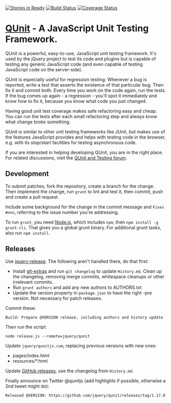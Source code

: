 [![Stories in Ready](https://badge.waffle.io/jquery/qunit.png?label=ready&title=Ready)](https://waffle.io/jquery/qunit)
[![Build Status](https://travis-ci.org/jquery/qunit.svg?branch=master)](https://travis-ci.org/jquery/qunit) [![Coverage Status](https://coveralls.io/repos/jquery/qunit/badge.svg)](https://coveralls.io/github/jquery/qunit)

# [QUnit](http://qunitjs.com) - A JavaScript Unit Testing Framework.

QUnit is a powerful, easy-to-use, JavaScript unit testing framework. It's used by the jQuery
project to test its code and plugins but is capable of testing any generic
JavaScript code (and even capable of testing JavaScript code on the server-side).

QUnit is especially useful for regression testing: Whenever a bug is reported,
write a test that asserts the existence of that particular bug. Then fix it and
commit both. Every time you work on the code again, run the tests. If the bug
comes up again - a regression - you'll spot it immediately and know how to fix
it, because you know what code you just changed.

Having good unit test coverage makes safe refactoring easy and cheap. You can
run the tests after each small refactoring step and always know what change
broke something.

QUnit is similar to other unit testing frameworks like JUnit, but makes use of
the features JavaScript provides and helps with testing code in the browser, e.g.
with its stop/start facilities for testing asynchronous code.

If you are interested in helping developing QUnit, you are in the right place.
For related discussions, visit the
[QUnit and Testing forum](http://forum.jquery.com/qunit-and-testing).

## Development

To submit patches, fork the repository, create a branch for the change. Then implement
the change, run `grunt` to lint and test it, then commit, push and create a pull request.

Include some background for the change in the commit message and `Fixes #nnn`, referring
to the issue number you're addressing.

To run `grunt`, you need [Node.js](http://nodejs.org/download/), which includes `npm`, then `npm install -g grunt-cli`. That gives you a global grunt binary. For additional grunt tasks, also run `npm install`.

## Releases

Use [jquery-release](https://github.com/jquery/jquery-release). The following aren't handled there, do that first:

* Install [git-extras](https://github.com/visionmedia/git-extras) and run `git changelog` to update `History.md`. Clean up the changelog, removing merge commits, whitespace cleanups or other irrelevant commits.
* Run `grunt authors` and add any new authors to AUTHORS.txt
* Update the version property in `package.json` to have the right -pre version. Not necessary for patch releases.

Commit these:

	Build: Prepare @VERSION release, including authors and history update

Then run the script:

	node release.js --remote=jquery/qunit

Update `jquery/qunitjs.com`, replacing previous versions with new ones:

* pages/index.html
* resources/*.html

Update [GitHub releases](https://github.com/jquery/qunit/releases), use the changelog from `History.md`.

Finally announce on Twitter @qunitjs (add highlights if possible, otherwise a 2nd tweet might do):

	Released @VERSION: https://github.com/jquery/qunit/releases/tag/1.17.0
